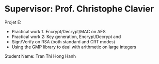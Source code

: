 Supervisor: Prof. Christophe Clavier 
=====================================

Projet E:
 * Practical work 1: Encrypt/Decrypt/MAC on AES
 * Practical work 2: Key generation, Encrypt/Decrypt and
 * Sign/Verify on RSA (both standard and CRT modes)
 * Using the GMP library to deal with arithmetic on large integers

Student Name: Tran Thi Hong Hanh 
